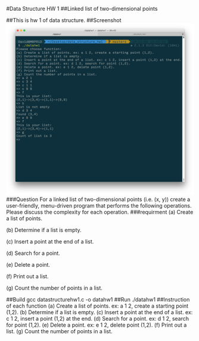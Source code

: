 #Data Structure HW 1
##Linked list of two-dimensional points

##This is hw 1 of data structure.
##Screenshot
![preview](1.png)
###Question
For a linked list of two-dimensional points (i.e. (x, y)) create a user-friendly, menu-driven program
that performs the following operations. Please discuss the complexity for each operation.
###requirment
(a) Create a list of points.

(b) Determine if a list is empty.

(c) Insert a point at the end of a list.

(d) Search for a point.

(e) Delete a point.

(f) Print out a list.

(g) Count the number of points in a list.

##Build
	gcc datastructurehw1.c -o datahw1
##Run
	./datahw1
##Instruction of each function 
	(a) Create a list of points. ex: a 1 2, create a starting point (1,2).
	(b) Determine if a list is empty.
	(c) Insert a point at the end of a list. ex: c 1 2, insert a point (1,2) at the end.
	(d) Search for a point. ex: d 1 2, search for point (1,2).
	(e) Delete a point. ex: e 1 2, delete point (1,2).
	(f) Print out a list.
	(g) Count the number of points in a list.